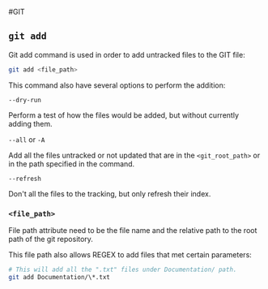 #GIT

## `git add`

Git add command is used in order to add untracked files to the GIT file: 
```bash
git add <file_path>
```

This command also have several options to perform the addition: 

`--dry-run`

Perform a test of how the files would be added, but without currently adding them. 

`--all` or `-A`

Add all the files untracked or not updated that are in the `<git_root_path>` or in the path specified in the command.

`--refresh`

Don't all the files to the tracking, but only refresh their index. 

### `<file_path>`

File path attribute need to be the file name and the relative path to the root path of the git repository. 

This file path also allows REGEX to add files that met certain parameters: 

```bash
# This will add all the ".txt" files under Documentation/ path. 
git add Documentation/\*.txt
```


